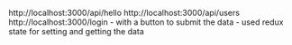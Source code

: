 http://localhost:3000/api/hello
http://localhost:3000/api/users
http://localhost:3000/login
	- with a button to submit the data 
	- used redux state for setting and getting the data
